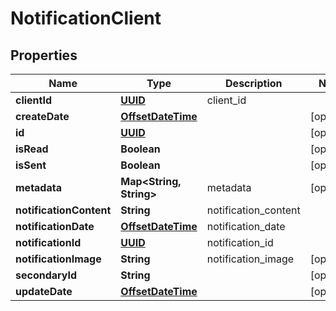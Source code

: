 
# NotificationClient

## Properties
Name | Type | Description | Notes
------------ | ------------- | ------------- | -------------
**clientId** | [**UUID**](UUID.md) | client_id | 
**createDate** | [**OffsetDateTime**](OffsetDateTime.md) |  |  [optional]
**id** | [**UUID**](UUID.md) |  |  [optional]
**isRead** | **Boolean** |  |  [optional]
**isSent** | **Boolean** |  |  [optional]
**metadata** | **Map&lt;String, String&gt;** | metadata |  [optional]
**notificationContent** | **String** | notification_content | 
**notificationDate** | [**OffsetDateTime**](OffsetDateTime.md) | notification_date | 
**notificationId** | [**UUID**](UUID.md) | notification_id | 
**notificationImage** | **String** | notification_image |  [optional]
**secondaryId** | **String** |  |  [optional]
**updateDate** | [**OffsetDateTime**](OffsetDateTime.md) |  |  [optional]



